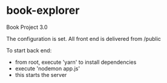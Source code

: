 # book-explorer
Book Project 3.0

The configuration is set. All front end is delivered from /public

To start back end:
  - from root, execute 'yarn' to install dependencies
  - execute 'nodemon app.js'
  - this starts the server
